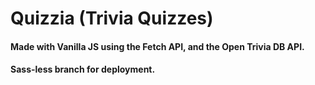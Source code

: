 # Quizzia (Trivia Quizzes)

#### Made with Vanilla JS using the Fetch API, and the Open Trivia DB API.

#### Sass-less branch for deployment.